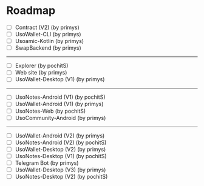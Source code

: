 # Roadmap
- [ ] Contract (V2) (by primys)
- [ ] UsoWallet-CLI (by primys)
- [ ] Usoamic-Kotlin (by primys)
- [ ] SwapBackend (by primys)
---
- [ ] Explorer (by pochitS)
- [ ] Web site (by primys)
- [ ] UsoWallet-Desktop (V1) (by primys)
---
- [ ] UsoNotes-Android (V1) (by pochitS)
- [ ] UsoWallet-Android (V1) (by primys)
- [ ] UsoNotes-Web (by pochitS)
- [ ] UsoCommunity-Android (by primys)
---
- [ ] UsoWallet-Android (V2) (by primys)
- [ ] UsoNotes-Android (V2) (by pochitS)
- [ ] UsoWallet-Desktop (V2) (by primys)
- [ ] UsoNotes-Desktop (V1) (by pochitS)
- [ ] Telegram Bot (by primys)
- [ ] UsoWallet-Desktop (V3) (by primys)
- [ ] UsoNotes-Desktop (V2) (by pochitS)
